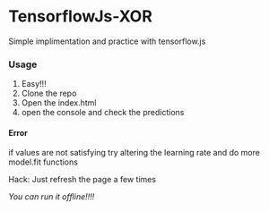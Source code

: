 # TensorflowJs-XOR
Simple implimentation and practice with tensorflow.js
<h3>Usage</h3>
<ol>
<li>Easy!!!</li>
<li>Clone the repo</li>
<li>Open the index.html</li>
<li>open the console and check the predictions</li>
</ol> 

<h4>Error</h4>
<p>if values are not satisfying try altering the learning rate and do more model.fit functions </p>
<p>Hack: Just refresh the page a few times</p>

<em>You can run it offline!!!!</em>
